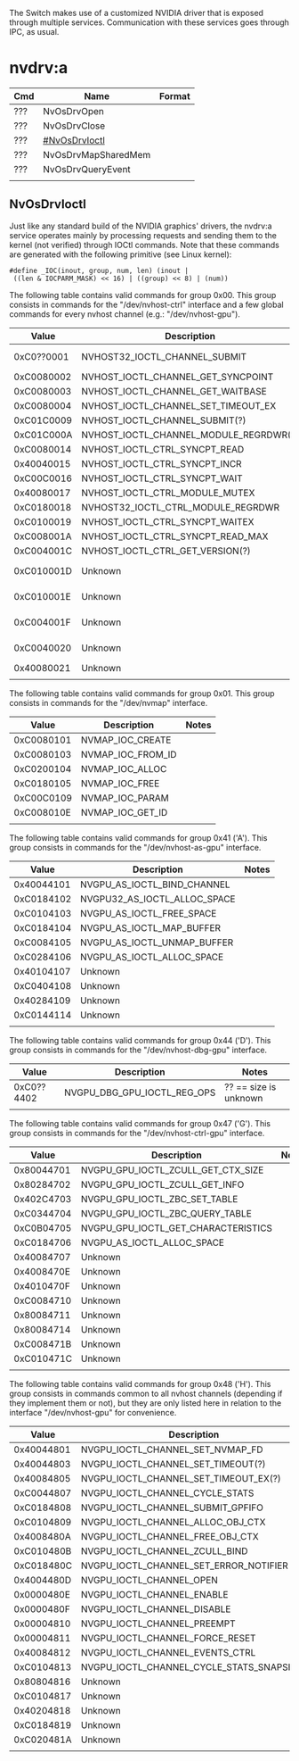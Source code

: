 The Switch makes use of a customized NVIDIA driver that is exposed
through multiple services. Communication with these services goes
through IPC, as usual.

# nvdrv:a

| Cmd | Name                                       | Format |
| --- | ------------------------------------------ | ------ |
| ??? | NvOsDrvOpen                                |        |
| ??? | NvOsDrvClose                               |        |
| ??? | [\#NvOsDrvIoctl](#NvOsDrvIoctl "wikilink") |        |
| ??? | NvOsDrvMapSharedMem                        |        |
| ??? | NvOsDrvQueryEvent                          |        |
|     |                                            |        |

## NvOsDrvIoctl

Just like any standard build of the NVIDIA graphics' drivers, the
nvdrv:a service operates mainly by processing requests and sending them
to the kernel (not verified) through IOCtl commands. Note that these
commands are generated with the following primitive (see Linux
kernel):

`#define _IOC(inout, group, num, len) (inout | ((len & IOCPARM_MASK) << 16) | ((group) << 8) | (num))`

The following table contains valid commands for group 0x00. This group
consists in commands for the "/dev/nvhost-ctrl" interface and a few
global commands for every nvhost channel (e.g.:
"/dev/nvhost-gpu").

| Value      | Description                                | Notes                              |
| ---------- | ------------------------------------------ | ---------------------------------- |
| 0xC0??0001 | NVHOST32\_IOCTL\_CHANNEL\_SUBMIT           | ?? == size is unknown              |
| 0xC0080002 | NVHOST\_IOCTL\_CHANNEL\_GET\_SYNCPOINT     |                                    |
| 0xC0080003 | NVHOST\_IOCTL\_CHANNEL\_GET\_WAITBASE      |                                    |
| 0xC0080004 | NVHOST\_IOCTL\_CHANNEL\_SET\_TIMEOUT\_EX   |                                    |
| 0xC01C0009 | NVHOST\_IOCTL\_CHANNEL\_SUBMIT(?)          |                                    |
| 0xC01C000A | NVHOST\_IOCTL\_CHANNEL\_MODULE\_REGRDWR(?) |                                    |
| 0xC0080014 | NVHOST\_IOCTL\_CTRL\_SYNCPT\_READ          |                                    |
| 0x40040015 | NVHOST\_IOCTL\_CTRL\_SYNCPT\_INCR          |                                    |
| 0xC00C0016 | NVHOST\_IOCTL\_CTRL\_SYNCPT\_WAIT          |                                    |
| 0x40080017 | NVHOST\_IOCTL\_CTRL\_MODULE\_MUTEX         |                                    |
| 0xC0180018 | NVHOST32\_IOCTL\_CTRL\_MODULE\_REGRDWR     |                                    |
| 0xC0100019 | NVHOST\_IOCTL\_CTRL\_SYNCPT\_WAITEX        |                                    |
| 0xC008001A | NVHOST\_IOCTL\_CTRL\_SYNCPT\_READ\_MAX     |                                    |
| 0xC004001C | NVHOST\_IOCTL\_CTRL\_GET\_VERSION(?)       |                                    |
| 0xC010001D | Unknown                                    | NvRmSyncWaitEvent (wait on event?  |
| 0xC010001E | Unknown                                    | NvRmSyncWaitEvent (wait on event?) |
| 0xC004001F | Unknown                                    | NvRmSyncWaitEvent (signal event?)  |
| 0xC0040020 | Unknown                                    | NvRmSyncWaitEvent (signal event?)  |
| 0x40080021 | Unknown                                    | Returns busy?                      |
|            |                                            |                                    |

The following table contains valid commands for group 0x01. This group
consists in commands for the "/dev/nvmap" interface.

| Value      | Description          | Notes |
| ---------- | -------------------- | ----- |
| 0xC0080101 | NVMAP\_IOC\_CREATE   |       |
| 0xC0080103 | NVMAP\_IOC\_FROM\_ID |       |
| 0xC0200104 | NVMAP\_IOC\_ALLOC    |       |
| 0xC0180105 | NVMAP\_IOC\_FREE     |       |
| 0xC00C0109 | NVMAP\_IOC\_PARAM    |       |
| 0xC008010E | NVMAP\_IOC\_GET\_ID  |       |
|            |                      |       |

The following table contains valid commands for group 0x41 ('A'). This
group consists in commands for the "/dev/nvhost-as-gpu" interface.

| Value      | Description                      | Notes |
| ---------- | -------------------------------- | ----- |
| 0x40044101 | NVGPU\_AS\_IOCTL\_BIND\_CHANNEL  |       |
| 0xC0184102 | NVGPU32\_AS\_IOCTL\_ALLOC\_SPACE |       |
| 0xC0104103 | NVGPU\_AS\_IOCTL\_FREE\_SPACE    |       |
| 0xC0184104 | NVGPU\_AS\_IOCTL\_MAP\_BUFFER    |       |
| 0xC0084105 | NVGPU\_AS\_IOCTL\_UNMAP\_BUFFER  |       |
| 0xC0284106 | NVGPU\_AS\_IOCTL\_ALLOC\_SPACE   |       |
| 0x40104107 | Unknown                          |       |
| 0xC0404108 | Unknown                          |       |
| 0x40284109 | Unknown                          |       |
| 0xC0144114 | Unknown                          |       |
|            |                                  |       |

The following table contains valid commands for group 0x44 ('D'). This
group consists in commands for the "/dev/nvhost-dbg-gpu"
interface.

| Value      | Description                      | Notes                 |
| ---------- | -------------------------------- | --------------------- |
| 0xC0??4402 | NVGPU\_DBG\_GPU\_IOCTL\_REG\_OPS | ?? == size is unknown |
|            |                                  |                       |

The following table contains valid commands for group 0x47 ('G'). This
group consists in commands for the "/dev/nvhost-ctrl-gpu" interface.

| Value      | Description                              | Notes |
| ---------- | ---------------------------------------- | ----- |
| 0x80044701 | NVGPU\_GPU\_IOCTL\_ZCULL\_GET\_CTX\_SIZE |       |
| 0x80284702 | NVGPU\_GPU\_IOCTL\_ZCULL\_GET\_INFO      |       |
| 0x402C4703 | NVGPU\_GPU\_IOCTL\_ZBC\_SET\_TABLE       |       |
| 0xC0344704 | NVGPU\_GPU\_IOCTL\_ZBC\_QUERY\_TABLE     |       |
| 0xC0B04705 | NVGPU\_GPU\_IOCTL\_GET\_CHARACTERISTICS  |       |
| 0xC0184706 | NVGPU\_AS\_IOCTL\_ALLOC\_SPACE           |       |
| 0x40084707 | Unknown                                  |       |
| 0x4008470E | Unknown                                  |       |
| 0x4010470F | Unknown                                  |       |
| 0xC0084710 | Unknown                                  |       |
| 0x80084711 | Unknown                                  |       |
| 0x80084714 | Unknown                                  |       |
| 0xC008471B | Unknown                                  |       |
| 0xC010471C | Unknown                                  |       |
|            |                                          |       |

The following table contains valid commands for group 0x48 ('H'). This
group consists in commands common to all nvhost channels (depending if
they implement them or not), but they are only listed here in relation
to the interface "/dev/nvhost-gpu" for convenience.

| Value      | Description                                   | Notes |
| ---------- | --------------------------------------------- | ----- |
| 0x40044801 | NVGPU\_IOCTL\_CHANNEL\_SET\_NVMAP\_FD         |       |
| 0x40044803 | NVGPU\_IOCTL\_CHANNEL\_SET\_TIMEOUT(?)        |       |
| 0x40084805 | NVGPU\_IOCTL\_CHANNEL\_SET\_TIMEOUT\_EX(?)    |       |
| 0xC0044807 | NVGPU\_IOCTL\_CHANNEL\_CYCLE\_STATS           |       |
| 0xC0184808 | NVGPU\_IOCTL\_CHANNEL\_SUBMIT\_GPFIFO         |       |
| 0xC0104809 | NVGPU\_IOCTL\_CHANNEL\_ALLOC\_OBJ\_CTX        |       |
| 0x4008480A | NVGPU\_IOCTL\_CHANNEL\_FREE\_OBJ\_CTX         |       |
| 0xC010480B | NVGPU\_IOCTL\_CHANNEL\_ZCULL\_BIND            |       |
| 0xC018480C | NVGPU\_IOCTL\_CHANNEL\_SET\_ERROR\_NOTIFIER   |       |
| 0x4004480D | NVGPU\_IOCTL\_CHANNEL\_OPEN                   |       |
| 0x0000480E | NVGPU\_IOCTL\_CHANNEL\_ENABLE                 |       |
| 0x0000480F | NVGPU\_IOCTL\_CHANNEL\_DISABLE                |       |
| 0x00004810 | NVGPU\_IOCTL\_CHANNEL\_PREEMPT                |       |
| 0x00004811 | NVGPU\_IOCTL\_CHANNEL\_FORCE\_RESET           |       |
| 0x40084812 | NVGPU\_IOCTL\_CHANNEL\_EVENTS\_CTRL           |       |
| 0xC0104813 | NVGPU\_IOCTL\_CHANNEL\_CYCLE\_STATS\_SNAPSHOT |       |
| 0x80804816 | Unknown                                       |       |
| 0xC0104817 | Unknown                                       |       |
| 0x40204818 | Unknown                                       |       |
| 0xC0184819 | Unknown                                       |       |
| 0xC020481A | Unknown                                       |       |
|            |                                               |       |
